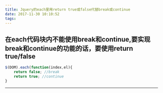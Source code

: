 ```yaml
---
title: Jquery的each里用return true或false代替break或continue
date: 2017-11-30 10:10:52
tags:
---
```


## 在each代码块内不能使用break和continue,要实现break和continue的功能的话，要使用return true/false

```js
$(DOM).each(function(index,el){
	return false; //break 
	return true; //continue 
}
```

---